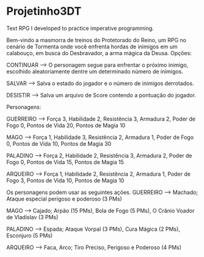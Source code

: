 # Projetinho3DT
Text RPG I developed to practice imperative programming.

Bem-vindo a masmorra de treinos do Protetorado do Reino, um RPG no cenário de Tormenta onde você enfrenta hordas de inimigos em um calabouço, em busca do Desbravador, a arma mágica da Deusa.
Opções:

CONTINUAR --> O personagem segue para enfrentar o próximo inimigo, escolhido aleatoriamente dentre um determinado número de inimigos.

SALVAR --> Salva o estado do jogador e o número de inimigos derrotados.

DESISTIR --> Salva um arquivo de Score contendo a pontuação do jogador.

Personagens:

GUERREIRO --> Força 3, Habilidade 2, Resistência 3, Armadura 2, Poder de Fogo 0, Pontos de Vida 20, Pontos de Magia 10

MAGO --> Força 1, Habilidade 3, Resistência 2, Armadura 1, Poder de Fogo 0, Pontos de Vida 10, Pontos de Magia 30

PALADINO --> Força 2, Habilidade 2, Resistência 3, Armadura 2, Poder de Fogo 0, Pontos de Vida 15, Pontos de Magia 15

ARQUEIRO --> Força 1, Habilidade 2, Resistência 2, Armadura 1, Poder de Fogo 3, Pontos de Vida 10, Pontos de Magia 10

Os personagens podem usar as seguintes ações.
GUERREIRO --> Machado; Ataque especial perigoso e poderoso (3 PMs)

MAGO --> Cajado; Arpão (15 PMs), Bola de Fogo (5 PMs), O Crânio Voador de Vladislav (3 PMs)

PALADINO --> Espada; Ataque Vorpal (3 PMs), Cura Mágica (2 PMs), Esconjuro (5 PMs)

ARQUEIRO --> Faca, Arco; Tiro Preciso, Perigoso e Poderoso (4 PMs)

